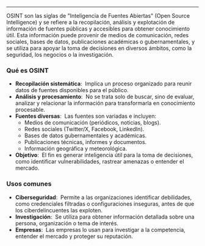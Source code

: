 
---

OSINT son las siglas de "Inteligencia de Fuentes Abiertas" (Open Source Intelligence) y se refiere a la recopilación, análisis y explotación de información de fuentes públicas y accesibles para obtener conocimiento útil. Esta información puede provenir de medios de comunicación, redes sociales, bases de datos, publicaciones académicas o gubernamentales, y se utiliza para apoyar la toma de decisiones en diversos ámbitos, como la seguridad, los negocios o la investigación. 

### Qué es OSINT

- **Recopilación sistemática**: 
    Implica un proceso organizado para reunir datos de fuentes disponibles para el público. 
- **Análisis y procesamiento**: 
    No se trata solo de buscar, sino de evaluar, analizar y relacionar la información para transformarla en conocimiento procesable. 
- **Fuentes diversas**: 
    Las fuentes son variadas e incluyen:
    - Medios de comunicación (periódicos, noticias, blogs). 
    - Redes sociales (Twitter/X, Facebook, LinkedIn). 
    - Bases de datos gubernamentales y académicas. 
    - Publicaciones técnicas, informes y documentos. 
    - Información geográfica y meteorológica. 
- **Objetivo**: 
    El fin es generar inteligencia útil para la toma de decisiones, como identificar vulnerabilidades, rastrear amenazas o entender el mercado. 

### Usos comunes

- **Ciberseguridad**: 
    Permite a las organizaciones identificar debilidades, como credenciales filtradas o configuraciones inseguras, antes de que los ciberdelincuentes las exploten. 
- **Investigación**: 
    Se utiliza para obtener información detallada sobre una persona, organización o tema de interés. 
- **Empresas**: 
    Las empresas lo usan para investigar a la competencia, entender el mercado y proteger su reputación.
